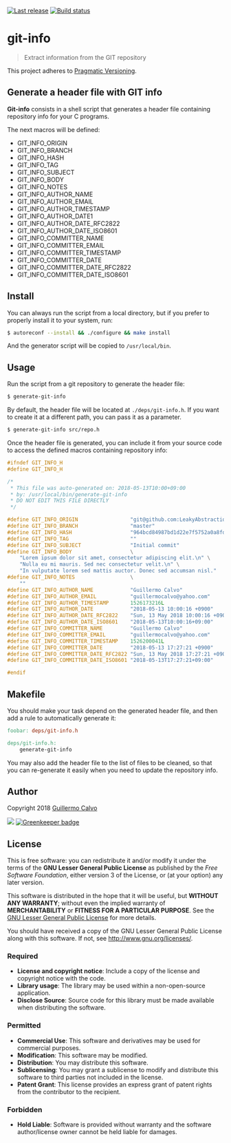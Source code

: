 
[![Last release](https://img.shields.io/github/package-json/v/LeakyAbstractions/git-info.svg?label=release&colorB=007ec6)](https://github.com/LeakyAbstractions/git-info/releases)
[![Build status](https://travis-ci.org/LeakyAbstractions/git-info.svg?branch=master)](https://travis-ci.org/LeakyAbstractions/git-info)

# git-info

> Extract information from the GIT repository

This project adheres to [Pragmatic Versioning](https://pragver.github.io).


## Generate a header file with GIT info

**Git-info** consists in a shell script that generates a header file containing
repository info for your C programs.

The next macros will be defined:

- GIT_INFO_ORIGIN
- GIT_INFO_BRANCH
- GIT_INFO_HASH
- GIT_INFO_TAG
- GIT_INFO_SUBJECT
- GIT_INFO_BODY
- GIT_INFO_NOTES
- GIT_INFO_AUTHOR_NAME
- GIT_INFO_AUTHOR_EMAIL
- GIT_INFO_AUTHOR_TIMESTAMP
- GIT_INFO_AUTHOR_DATE1
- GIT_INFO_AUTHOR_DATE_RFC2822
- GIT_INFO_AUTHOR_DATE_ISO8601
- GIT_INFO_COMMITTER_NAME
- GIT_INFO_COMMITTER_EMAIL
- GIT_INFO_COMMITTER_TIMESTAMP
- GIT_INFO_COMMITTER_DATE
- GIT_INFO_COMMITTER_DATE_RFC2822
- GIT_INFO_COMMITTER_DATE_ISO8601


## Install

You can always run the script from a local directory, but if you prefer to
properly install it to your system, run:

```bash
$ autoreconf --install && ./configure && make install
```

And the generator script will be copied to `/usr/local/bin`.


## Usage

Run the script from a git repository to generate the header file:

```bash
$ generate-git-info
```

By default, the header file will be located at `./deps/git-info.h`. If you want
to create it at a different path, you can pass it as a parameter.

```bash
$ generate-git-info src/repo.h
```

Once the header file is generated, you can include it from your source code to
access the defined macros containing repository info:

```c
#ifndef GIT_INFO_H
#define GIT_INFO_H

/*
 * This file was auto-generated on: 2018-05-13T10:00+09:00
 * by: /usr/local/bin/generate-git-info
 * DO NOT EDIT THIS FILE DIRECTLY
 */

#define GIT_INFO_ORIGIN                 "git@github.com:LeakyAbstractions/git-info.git"
#define GIT_INFO_BRANCH                 "master"
#define GIT_INFO_HASH                   "964bcd84987bd1d22e7f5752a0a8fd9cdce91ccf"
#define GIT_INFO_TAG                    ""
#define GIT_INFO_SUBJECT                "Initial commit"
#define GIT_INFO_BODY                   \
    "Lorem ipsum dolor sit amet, consectetur adipiscing elit.\n" \
    "Nulla eu mi mauris. Sed nec consectetur velit.\n" \
    "In vulputate lorem sed mattis auctor. Donec sed accumsan nisl."
#define GIT_INFO_NOTES                  \
    ""
#define GIT_INFO_AUTHOR_NAME            "Guillermo Calvo"
#define GIT_INFO_AUTHOR_EMAIL           "guillermocalvo@yahoo.com"
#define GIT_INFO_AUTHOR_TIMESTAMP       1526173216L
#define GIT_INFO_AUTHOR_DATE            "2018-05-13 10:00:16 +0900"
#define GIT_INFO_AUTHOR_DATE_RFC2822    "Sun, 13 May 2018 10:00:16 +0900"
#define GIT_INFO_AUTHOR_DATE_ISO8601    "2018-05-13T10:00:16+09:00"
#define GIT_INFO_COMMITTER_NAME         "Guillermo Calvo"
#define GIT_INFO_COMMITTER_EMAIL        "guillermocalvo@yahoo.com"
#define GIT_INFO_COMMITTER_TIMESTAMP    1526200041L
#define GIT_INFO_COMMITTER_DATE         "2018-05-13 17:27:21 +0900"
#define GIT_INFO_COMMITTER_DATE_RFC2822 "Sun, 13 May 2018 17:27:21 +0900"
#define GIT_INFO_COMMITTER_DATE_ISO8601 "2018-05-13T17:27:21+09:00"

#endif
```


## Makefile

You should make your task depend on the generated header file, and then add a
rule to automatically generate it:

```Makefile
foobar: deps/git-info.h

deps/git-info.h:
	generate-git-info
```

You may also add the header file to the list of files to be cleaned, so that you
can re-generate it easily when you need to update the repository info.


## Author

Copyright 2018 [Guillermo Calvo](https://github.com/guillermocalvo)

[![](https://resume.guillermo.in/assets/images/thumb.png)](https://guillermo.in/) [![Greenkeeper badge](https://badges.greenkeeper.io/LeakyAbstractions/git-info.svg)](https://greenkeeper.io/)


## License

This is free software: you can redistribute it and/or modify it under the terms
of the **GNU Lesser General Public License** as published by the
*Free Software Foundation*, either version 3 of the License, or (at your option)
any later version.

This software is distributed in the hope that it will be useful, but
**WITHOUT ANY WARRANTY**; without even the implied warranty of
**MERCHANTABILITY** or **FITNESS FOR A PARTICULAR PURPOSE**. See the
[GNU Lesser General Public License](http://www.gnu.org/licenses/lgpl.html) for
more details.

You should have received a copy of the GNU Lesser General Public License along
with this software. If not, see <http://www.gnu.org/licenses/>.

### Required

- **License and copyright notice**: Include a copy of the license and copyright
notice with the code.
- **Library usage**: The library may be used within a non-open-source
application.
- **Disclose Source**: Source code for this library must be made available when
distributing the software.

### Permitted

- **Commercial Use**: This software and derivatives may be used for commercial
purposes.
- **Modification**: This software may be modified.
- **Distribution**: You may distribute this software.
- **Sublicensing**: You may grant a sublicense to modify and distribute this
software to third parties not included in the license.
- **Patent Grant**: This license provides an express grant of patent rights from
the contributor to the recipient.

### Forbidden

- **Hold Liable**: Software is provided without warranty and the software
author/license owner cannot be held liable for damages.
